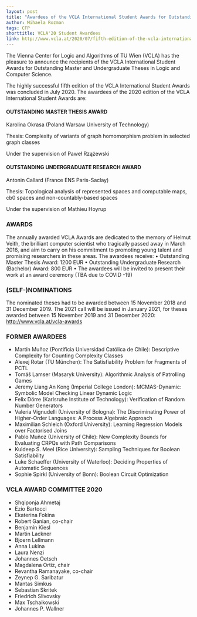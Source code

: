 ```yaml
---
layout: post
title: "Awardees of the VCLA International Student Awards for Outstanding Master and Undergraduate Theses in Logic and Computer Science - 2020"
author: Mihaela Rozman
tags: CFP 
shorttitle: VCLA'20 Student Awardees
link: http://www.vcla.at/2020/07/fifth-edition-of-the-vcla-international-student-awards-2020/
---
```

 
The Vienna Center for Logic and Algorithms of TU Wien (VCLA) has the pleasure to announce
the recipients of the VCLA International Student Awards for Outstanding Master and Undergraduate Theses in Logic and Computer Science.

The highly successful fifth edition of the VCLA International Student Awards was concluded in July 2020. The awardees of the 2020 edition of the VCLA International Student Awards are:

#### OUTSTANDING MASTER THESIS AWARD

Karolina Okrasa (Poland Warsaw University of Technology)

Thesis: Complexity of variants of graph homomorphism problem in selected graph classes

Under the supervision of Paweł Rzążewski

#### OUTSTANDING UNDERGRADUATE RESEARCH AWARD

Antonin Callard (France ENS Paris-Saclay)

Thesis: Topological analysis of represented spaces and computable maps, cb0 spaces and non-countably-based spaces

Under the supervision of Mathieu Hoyrup 

### AWARDS

The annually awarded VCLA Awards are dedicated to the memory of Helmut Veith, the brilliant computer scientist who tragically passed away in March 2016, and aim to carry on his commitment to promoting young talent and promising researchers in these areas. The awardees receive:
• Outstanding Master Thesis Award:  1200 EUR
• Outstanding Undergraduate Research (Bachelor) Award:  800 EUR
• The awardees will be invited to present their work at an award ceremony (TBA due to COVID -19)

### (SELF-)NOMINATIONS

The nominated theses had to be awarded between 15 November 2018 and 31 December 2019. The 2021 call will be issued in January 2021, for theses awarded between 15 November 2019 and 31 December 2020: http://www.vcla.at/vcla-awards  
 
### FORMER AWARDEES

* Martín Muñoz (Pontificia Universidad Católica de Chile): Descriptive Complexity for Counting Complexity Classes
* Alexej Rotar (TU München): The Satisfiability Problem for Fragments of PCTL
* Tomáš Lamser (Masaryk University): Algorithmic Analysis of Patrolling Games
* Jeremy Liang An Kong (Imperial College London): MCMAS-Dynamic: Symbolic Model Checking Linear Dynamic Logic
* Felix Dörre (Karlsruhe Institute of Technology): Verification of Random Number Generators
* Valeria Vignudelli (University of Bologna): The Discriminating Power of Higher-Order Languages: A Process Algebraic Approach
* Maximilian Schleich (Oxford University): Learning Regression Models over Factorised Joins
* Pablo Muñoz (University of Chile): New Complexity Bounds for Evaluating CRPQs with Path Comparisons
* Kuldeep S. Meel (Rice University): Sampling Techniques for Boolean Satisfiability
* Luke Schaeffer (University of Waterloo): Deciding Properties of Automatic Sequences
* Sophie Spirkl (University of Bonn): Boolean Circuit Optimization
 
### VCLA AWARD COMMITTEE 2020

* Shqiponja Ahmetaj
* Ezio Bartocci
* Ekaterina Fokina
* Robert Ganian, co-chair
* Benjamin Kiesl
* Martin Lackner
* Bjoern Lellmann
* Anna Lukina
* Laura Nenzi
* Johannes Oetsch
* Magdalena Ortiz, chair
* Revantha Ramanayake, co-chair
* Zeynep G. Saribatur
* Mantas Simkus
* Sebastian Skritek
* Friedrich Slivovsky
* Max Tschaikowski
* Johannes P. Wallner